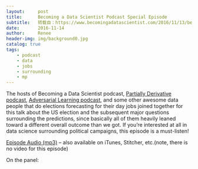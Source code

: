 ```yaml
---
layout:     post
title:      Becoming a Data Scientist Podcast Special Episode
subtitle:   转载自：https://www.becomingadatascientist.com/2016/11/13/becoming-a-data-scientist-podcast-special-episode/
date:       2016-11-14
author:     Renee
header-img: img/background0.jpg
catalog: true
tags:
    - podcast
    - data
    - jobs
    - surrounding
    - mp
---
```


The hosts of Becoming a Data Scientist podcast, [Partially Derivative podcast](http://partiallyderivative.com/), [Adversarial Learning podcast](http://adversariallearning.com/episode-1-a-new-hope.html), and some other awesome data people that do elections forecasting for their day jobs joined together for this talk about the US election and the subsequent major questions surrounding the predictions, since basically all of them heavily leaned toward a different overall outcome than we got. If you’re interested at all in data science surrounding political campaigns, this episode is a must-listen!

[Episode Audio (mp3)](https://www.becomingadatascientist.com/wp-content/uploads/2016/11/BecomingADataScientist_Special_DecisionBoundary.mp3) – also available on iTunes, Stitcher, etc.(note, there is no video for this episode)

On the panel:
